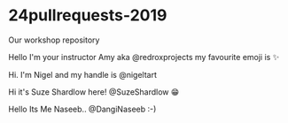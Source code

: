 # 24pullrequests-2019
Our workshop repository

Hello I'm your instructor Amy aka @redroxprojects my favourite emoji is :sparkles:

Hi. I'm Nigel and my handle is @nigeltart

Hi it's Suze Shardlow here!  @SuzeShardlow 😁

Hello Its Me Naseeb.. @DangiNaseeb :-)
